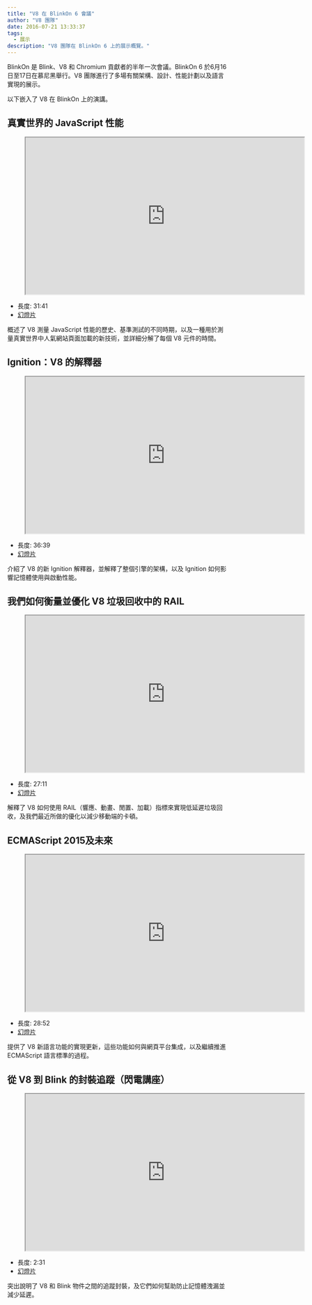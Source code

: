 ```yaml
---
title: "V8 在 BlinkOn 6 會議"
author: "V8 團隊"
date: 2016-07-21 13:33:37
tags:
  - 展示
description: "V8 團隊在 BlinkOn 6 上的展示概覽。"
---
```

BlinkOn 是 Blink、V8 和 Chromium 貢獻者的半年一次會議。BlinkOn 6 於6月16日至17日在慕尼黑舉行。V8 團隊進行了多場有關架構、設計、性能計劃以及語言實現的展示。

<!--truncate-->
以下嵌入了 V8 在 BlinkOn 上的演講。

## 真實世界的 JavaScript 性能

<figure>
  <div class="video video-16:9">
    <iframe src="https://www.youtube.com/embed/xCx4uC7mn6Y" width="640" height="360" loading="lazy"></iframe>
  </div>
</figure>

- 長度: 31:41
- [幻燈片](https://docs.google.com/presentation/d/14WZkWbkvtmZDEIBYP5H1GrbC9H-W3nJSg3nvpHwfG5U/edit)

概述了 V8 測量 JavaScript 性能的歷史、基準測試的不同時期，以及一種用於測量真實世界中人氣網站頁面加載的新技術，並詳細分解了每個 V8 元件的時間。

## Ignition：V8 的解釋器

<figure>
  <div class="video video-16:9">
    <iframe src="https://www.youtube.com/embed/r5OWCtuKiAk" width="640" height="360" loading="lazy"></iframe>
  </div>
</figure>

- 長度: 36:39
- [幻燈片](https://docs.google.com/presentation/d/1OqjVqRhtwlKeKfvMdX6HaCIu9wpZsrzqpIVIwQSuiXQ/edit)

介紹了 V8 的新 Ignition 解釋器，並解釋了整個引擎的架構，以及 Ignition 如何影響記憶體使用與啟動性能。

## 我們如何衡量並優化 V8 垃圾回收中的 RAIL

<figure>
  <div class="video video-16:9">
    <iframe src="https://www.youtube.com/embed/VITAyGT-CJI" width="640" height="360" loading="lazy"></iframe>
  </div>
</figure>

- 長度: 27:11
- [幻燈片](https://docs.google.com/presentation/d/15EQ603eZWAnrf4i6QjPP7S3KF3NaL3aAaKhNUEatVzY/edit)

解釋了 V8 如何使用 RAIL（響應、動畫、閒置、加載）指標來實現低延遲垃圾回收，及我們最近所做的優化以減少移動端的卡頓。

## ECMAScript 2015及未來

<figure>
  <div class="video video-16:9">
    <iframe src="https://www.youtube.com/embed/KrGOzEwqRDA" width="640" height="360" loading="lazy"></iframe>
  </div>
</figure>

- 長度: 28:52
- [幻燈片](https://docs.google.com/presentation/d/1o1wld5z0BM8RTqXASGYD3Rvov8PzrxySghmrGTYTgw0/edit)

提供了 V8 新語言功能的實現更新，這些功能如何與網頁平台集成，以及繼續推進 ECMAScript 語言標準的過程。

## 從 V8 到 Blink 的封裝追蹤（閃電講座）

<figure>
  <div class="video video-16:9">
    <iframe src="https://www.youtube.com/embed/PMDRfYw4UYQ?start=3204" width="640" height="360" loading="lazy"></iframe>
  </div>
</figure>

- 長度: 2:31
- [幻燈片](https://docs.google.com/presentation/d/1I6leiRm0ysSTqy7QWh33Gfp7_y4ngygyM2tDAqdF0fI/edit)

突出說明了 V8 和 Blink 物件之間的追蹤封裝，及它們如何幫助防止記憶體洩漏並減少延遲。
